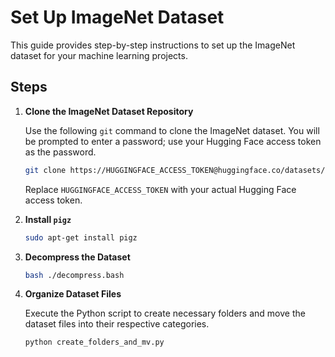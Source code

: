 # Set Up ImageNet Dataset

This guide provides step-by-step instructions to set up the ImageNet dataset for your machine learning projects.

## Steps

1. **Clone the ImageNet Dataset Repository**

   Use the following `git` command to clone the ImageNet dataset. You will be prompted to enter a password; use your Hugging Face access token as the password.

   ```bash
   git clone https://HUGGINGFACE_ACCESS_TOKEN@huggingface.co/datasets/imagenet-1k
   ```

   Replace `HUGGINGFACE_ACCESS_TOKEN` with your actual Hugging Face access token.

2. **Install `pigz`**

   ```bash
   sudo apt-get install pigz
   ```

3. **Decompress the Dataset**

   ```bash
   bash ./decompress.bash
   ```

4. **Organize Dataset Files**

   Execute the Python script to create necessary folders and move the dataset files into their respective categories.

   ```bash
   python create_folders_and_mv.py
   ```
